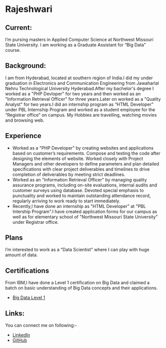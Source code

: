 # Rajeshwari 
## Current:
I’m pursing masters in Applied Computer Science at Northwest Missouri State University. I am working as a Graduate Assistant for “Big Data” course.
## Background:
I am from Hyderabad, located at southern region of India.I did my under graduation in Electronics and Communication Engineering from Jawaharlal Nehru Technological University Hyderabad.After my bachelor's degree I worked as a "PHP Devloper" for two years and then worked as an "Information Retrieval Officer" for three years.Later on worked as a "Quality Analyst" for two years.I did an internship program as “HTML Developer” under PBL Internship Program and worked as a student employee for the “Registrar office” on campus. My Hobbies are travelling, watching movies and browsing web.
## Experience
- Worked as a "PHP Developer" by creating websites and applications based on customer’s requirements. Compose and testing the code after designing the elements of website. Worked closely with Project Managers and other developers to define parameters and plan detailed specifications with clear project deliverables and timelines to drive completion of deliverables by meeting strict deadlines.
- Worked as an "Information Retrieval Officer" by managing quality assurance programs, including on-site evaluations, internal audits and customer surveys using database. Devoted special emphasis to punctuality and worked to maintain outstanding attendance record, regularly arriving to work ready to start immediately.
- Recently,I have done an internship as "HTML Developer" at "PBL Intership Program".I have created application forms for our campus as well as for elementary school of "Northwest Missouri State University" under Registrar office.
## Plans
I’m interested to work as a “Data Scientist” where I can play with huge amount of data.
## Certifications
From IBM,I have done a Level 1 certification on Big Data and claimed a batch on basic understanding of Big Data concepts and their applications.
- [Big Data Level 1](https://www.youracclaim.com/badges/f7b6eda3-12c4-4785-985a-f6967ede6819/public_url)
## Links:
You can connect me on following:-

- [LinkedIn](https://www.linkedin.com/in/rajeshwari-r-52b53095/)
- [GitHub](https://github.com/Rajeshwari-Rudra)

